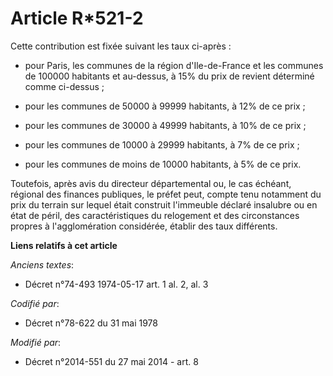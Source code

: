 # Article R*521-2

Cette contribution est fixée suivant les taux ci-après :

- pour Paris, les communes de la région d'Ile-de-France et les communes de 100000 habitants et au-dessus, à 15% du prix de
revient déterminé comme ci-dessus ;

- pour les communes de 50000 à 99999 habitants, à 12% de ce prix ;

- pour les communes de 30000 à 49999 habitants, à 10% de ce prix ;

- pour les communes de 10000 à 29999 habitants, à 7% de ce prix ;

- pour les communes de moins de 10000 habitants, à 5% de ce prix. 

Toutefois, après avis du directeur départemental ou, le cas échéant, régional des finances publiques, le préfet peut, compte
tenu notamment du prix du terrain sur lequel était construit l'immeuble déclaré insalubre ou en état de péril, des
caractéristiques du relogement et des circonstances propres à l'agglomération considérée, établir des taux différents.

**Liens relatifs à cet article**

_Anciens textes_:

  - Décret n°74-493 1974-05-17 art. 1 al. 2, al. 3

_Codifié par_:

  - Décret n°78-622 du 31 mai 1978

_Modifié par_:

  - Décret n°2014-551 du 27 mai 2014 - art. 8

